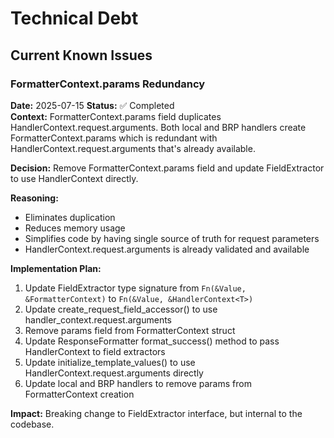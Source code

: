 # Technical Debt

## Current Known Issues

### FormatterContext.params Redundancy
**Date:** 2025-07-15
**Status:** ✅ Completed  
**Context:** FormatterContext.params field duplicates HandlerContext.request.arguments. Both local and BRP handlers create FormatterContext.params which is redundant with HandlerContext.request.arguments that's already available.

**Decision:** Remove FormatterContext.params field and update FieldExtractor to use HandlerContext directly.

**Reasoning:** 
- Eliminates duplication
- Reduces memory usage
- Simplifies code by having single source of truth for request parameters
- HandlerContext.request.arguments is already validated and available

**Implementation Plan:**
1. Update FieldExtractor type signature from `Fn(&Value, &FormatterContext)` to `Fn(&Value, &HandlerContext<T>)`
2. Update create_request_field_accessor() to use handler_context.request.arguments
3. Remove params field from FormatterContext struct
4. Update ResponseFormatter format_success() method to pass HandlerContext to field extractors
5. Update initialize_template_values() to use HandlerContext.request.arguments directly
6. Update local and BRP handlers to remove params from FormatterContext creation

**Impact:** Breaking change to FieldExtractor interface, but internal to the codebase.